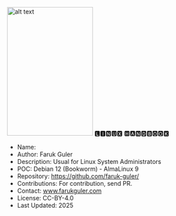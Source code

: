 <img src="https://farukguler.com/assets/img/Linus-Torvalds-2012.jpg" alt="alt text" width="200" height="300">
🅻🅸🅽🆄🆇 🅷🅰🅽🅳🅱🅾🅾🅺

- Name: 
- Author: Faruk Guler
- Description: Usual for Linux System Administrators
- POC: Debian 12 (Bookworm) - AlmaLinux 9
- Repository: https://github.com/faruk-guler/
- Contributions: For contribution, send PR.
- Contact: www.farukguler.com
- License: CC-BY-4.0
- Last Updated: 2025
